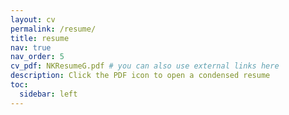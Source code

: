```yaml
---
layout: cv
permalink: /resume/
title: resume
nav: true
nav_order: 5
cv_pdf: NKResumeG.pdf # you can also use external links here
description: Click the PDF icon to open a condensed resume
toc:
  sidebar: left
---
```

